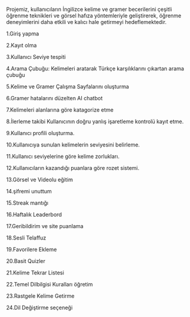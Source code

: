 Projemiz, kullanıcıların İngilizce kelime ve gramer becerilerini çeşitli öğrenme teknikleri ve görsel hafıza yöntemleriyle geliştirerek, öğrenme deneyimlerini daha etkili ve kalıcı hale getirmeyi hedeflemektedir.

1.Giriş yapma

2.Kayıt olma

3.Kullanıcı Seviye tespiti

4.Arama Çubuğu: Kelimeleri aratarak Türkçe karşılıklarını çıkartan arama çubuğu

5.Kelime ve Gramer Çalışma Sayfalarını oluşturma

6.Gramer hatalarını düzelten AI chatbot

7.Kelimeleri alanlarına göre katagorize etme

8.İlerleme takibi Kullanıcının doğru yanlış işaretleme kontrolü kayıt etme.

9.Kullanıcı profili oluşturma.

10.Kullanıcıya sunulan kelimelerin seviyesini belirleme.

11.Kullanıcı seviyelerine göre kelime zorlukları. 

12.Kullanıcıların kazandığı puanlara göre rozet sistemi.

13.Görsel ve Videolu eğitim

14.şifremi unuttum

15.Streak mantığı

16.Haftalık Leaderbord

17.Geribildirim ve site puanlama

18.Sesli Telaffuz

19.Favorilere Ekleme

20.Basit Quizler 

21.Kelime Tekrar Listesi

22.Temel Dilbilgisi Kuralları öğretim

23.Rastgele Kelime Getirme

24.Dil Değiştirme seçeneği


